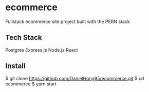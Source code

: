 # ecommerce

Fullstack ecommerce site project built with the PERN stack

## Tech Stack

Postgres
Express.js
Node.js
React

## Install

$ git clone https://github.com/DanielHong95/ecommerce.git
$ cd ecommerce
$ yarn start
